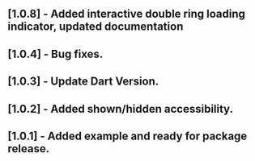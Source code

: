 ## [1.0.8] - Added interactive double ring loading indicator, updated documentation

## [1.0.4] - Bug fixes.

## [1.0.3] - Update Dart Version.

## [1.0.2] - Added shown/hidden accessibility.

## [1.0.1] - Added example and ready for package release.
